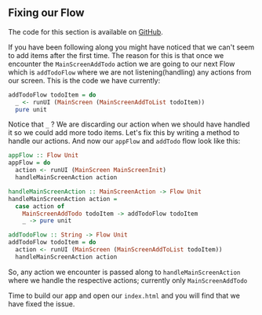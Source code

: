 ## Fixing our Flow

The code for this section is available on [GitHub](https://github.com/iAmMrinal0/prestoByExample/releases/tag/v0.5).

If you have been following along you might have noticed that we can't seem to add items after the first time. The reason for this is that once we encounter the `MainScreenAddTodo` action we are going to our next Flow which is `addTodoFlow` where we are not listening\(handling\) any actions from our screen. This is the code we have currently:

```haskell
addTodoFlow todoItem = do
  _ <- runUI (MainScreen (MainScreenAddToList todoItem))
  pure unit
```

Notice that `_` ? We are discarding our action when we should have handled it so we could add more todo items. Let's fix this by writing a method to handle our actions. And now our `appFlow` and `addTodo` flow look like this:

```haskell
appFlow :: Flow Unit
appFlow = do
  action <- runUI (MainScreen MainScreenInit)
  handleMainScreenAction action

handleMainScreenAction :: MainScreenAction -> Flow Unit
handleMainScreenAction action =
  case action of
    MainScreenAddTodo todoItem -> addTodoFlow todoItem
    _ -> pure unit

addTodoFlow :: String -> Flow Unit
addTodoFlow todoItem = do
  action <- runUI (MainScreen (MainScreenAddToList todoItem))
  handleMainScreenAction action
```

So, any action we encounter is passed along to `handleMainScreenAction` where we handle the respective actions; currently only `MainScreenAddTodo`

Time to build our app and open our `index.html` and you will find that we have fixed the issue.

